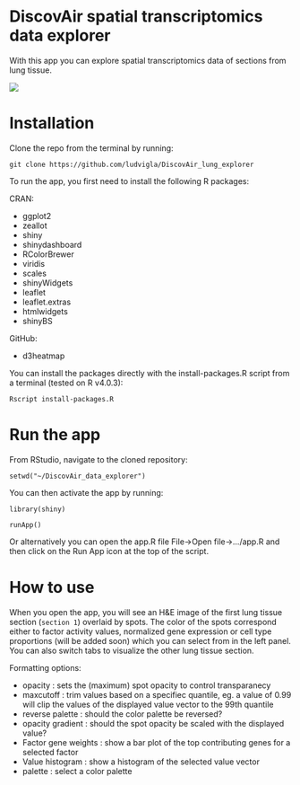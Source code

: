 # DiscovAir spatial transcriptomics data explorer
With this app you can explore spatial transcriptomics data of sections from lung tissue.

![](app.png)

# Installation
Clone the repo from the terminal by running:

```
git clone https://github.com/ludvigla/DiscovAir_lung_explorer
```

To run the app, you first need to install the following R packages:

CRAN:
- ggplot2
- zeallot
- shiny
- shinydashboard
- RColorBrewer
- viridis
- scales
- shinyWidgets
- leaflet
- leaflet.extras
- htmlwidgets
- shinyBS

GitHub:
- d3heatmap

You can install the packages directly with the install-packages.R script from a terminal (tested on R v4.0.3):

```
Rscript install-packages.R
```

# Run the app
From RStudio, navigate to the cloned repository:

```
setwd("~/DiscovAir_data_explorer")
```

You can then activate the app by running:

```
library(shiny)
```

```
runApp()
```

Or alternatively you can open the app.R file File->Open file->.../app.R and then click on the Run App icon at the top of the script.

# How to use
When you open the app, you will see an H&E image of the first lung tissue section (`section 1`) overlaid by spots. The color of the spots correspond either to factor activity values, normalized gene expression or cell type proportions (will be added soon) which you can select from in the left panel. You can also switch tabs to visualize the other lung tissue section. 

Formatting options:
  * opacity : sets the (maximum) spot opacity to control transparanecy
  * maxcutoff : trim values based on a specifiec quantile, eg. a value of 0.99 will clip the values of the displayed value vector to the 99th quantile
  * reverse palette : should the color palette be reversed?
  * opacity gradient : should the spot opacity be scaled with the displayed value?
  * Factor gene weights : show a bar plot of the top contributing genes for a selected factor
  * Value histogram : show a histogram of the selected value vector
  * palette : select a color palette
